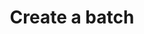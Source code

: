 ---
# -------------------------- #
#      ENDPOINT DETAILS      #
# -------------------------- #

product-type: "import-api"
content-type: "api-endpoint"
endpoint: "batch"
key: "batch-data"
version: "2"


# -------------------------- #
#       METHOD DETAILS       #
# -------------------------- #

title: "Create a batch"
method: "post"
short-url: |
  /v{{ object.version }}{{ object.endpoint-url | flatify }}
full-url: |
  {{ api.base-url }}{{ endpoint.short-url | flatify }}
short: "{{ api.core-objects.push.short | flatify }}"
description: |
  Pushes a record or multiple records for a specified table to Stitch. Each request to this endpoint may only contain data for a single table.

  When data for a table is pushed for the first time, Stitch will create the table in the destination in the specified integration schema.

  How data is loaded during subsequent pushes depends on:

  1. **The loading behavior types used by the destination**. Stitch supports <a href="#" data-toggle="tooltip" data-original-title="{{ site.data.tooltips.upsert }}">Upsert</a> and <a href="#" data-toggle="tooltip" data-original-title="{{ site.data.tooltips.append-only }}">Append-Only</a> loading.
  2. **Whether the `key_names` property specifies Primary Key fields.** If Primary Keys aren't specified, data will be loaded using Append-Only loading.

  Refer to the [Understanding loading behavior guide]({{ link.destinations.storage.loading-behavior | prepend: site.baseurl }}) for more info and examples.

  #### Structuring request body data {#batch--structure-request-body-data}

  Refer to the [Structuring data for the Import API guide]({{ link.import-api.guides.structure-data | prepend: site.baseurl }}) for instructions and examples.

accepts-transit: false

request-body: |
  The request body must also comply with the following:

  {% assign request-requirements = general.request-body-requirements.common | concat: general.request-body-requirements.batch %}

  {% for requirement in request-requirements %}
  - {{ requirement | flatify | markdownify | replace:"[NAME]","batch" }}
  {% endfor %}

  
# -------------------------- #
#       METHOD ARGUMENTS     #
# -------------------------- #

arguments:
## The copy for these attributes lives in:
## _data/import-api/general.yml

  - name: "table_name"
    type: "string"
    required: true
    description: |
      {{ general.attributes.table-name | remove: "A single request can push data to multiple tables." }}
    example-value: "customers"

  # - name: "table_version"
  #   type: "integer"
  #   required: true
  #   description: "{{ general.attributes.table-version | flatify }}"
  #   examole-value: "1"

  - name: "schema"
    type: "object"
    sub-type: "schema"
    url: "{{ site.data.import-api.data-structures.schema.section }}"
    required: true
    description: |
      A [Schema object]({{ site.data.import-api.data-structures.schema.section }}) containing the JSON schema describing the record(s) in the [Message object's]({{ site.data.import-api.data-structures.message.section }}) `data` property.

      Records must conform to this schema or an error will be returned when the request is sent.
    example-value: ""

  - name: "messages"
    type: "array"
    sub-type: "message"
    url: "{{ site.data.import-api.data-structures.message.section }}"
    required: true
    description: |
      An array of [Message]({{ site.data.import-api.data-structures.message.section }}) objects, each representing a record to be upserted into the table.
    example-value: ""

  - name: "key_names"
    type: "array"
    required: false
    description: |
      An array of strings representing the Primary Key fields in the source table. Stitch use these Primary Keys to de-dupe data during loading. If not provided, the table will be loaded in an append-only manner.

      **Note**: If included, a value must be provided. However, it may be an empty list to indicate that the source table doesn't have a Primary Key.

      If fields are provided, they must adhere to the following:

      1. Each field in the list must be the name of a top-level property defined in the [Schema object]({{ site.data.import-api.data-structures.schema.section }}). Primary Key fields cannot be contained in an object or an array.
      2. Fields in the list may not be `null` in the source.
      3. If a field is a string, its value must be less than 256 characters.

      All fields included in `key_names` must be present in the [Schema object]({{ site.data.import-api.data-structures.schema.section }}) and every [Message object]({{ site.data.import-api.data-structures.message.section }}) in the request.
    example-value: "id"


# -------------------------- #
#           RETURNS          #
# -------------------------- #

returns: |
  {% assign response-codes = site.data.import-api.response-codes.general-codes.all-codes %}

  If successful, the API will return a `2xx` status and a [Batch status object]({{ site.data.import-api.data-structures.batch-status.section }}):

  {% for response-code in response-codes %}
  {% if response-code.code == "201" or response-code.code == "202" %}
  - `{{ response-code.code }}` - {{ response-code.description }}
  {% endif %}
  {% endfor %}


# ------------------------------ #
#   EXAMPLE REQUEST & RESPONSES  #
# ------------------------------ #

examples:
  - type: "Request"
    language: "json"
    subexamples:
      - type: "Pushing a single record"
        code: |
          {% capture request-header %}
          curl -X {{ endpoint.method | upcase }} {{ endpoint.full-url | flatify | strip_newlines }} \
               -H 'Authorization: Bearer <IMPORT_API_ACCESS_TOKEN>' \
               -H "Content-Type: application/json" \
               -d $
          {% endcapture %}

          {{ request-header | rstrip }}
                    {
                      "table_name": "customers",
                      "schema": {
                        "properties": {
                          "id": {
                            "type": "integer"
                          },
                          "name": {
                            "type": "string"
                          },
                          "age": {
                            "type": "integer"
                          },
                          "has_magic": {
                            "type": "boolean"
                          }
                        }
                      },
                      "messages": [
                        {
                          "action": "upsert",
                          "sequence": 1565880017,
                          "data": {
                            "id": 1,
                            "name": "Finn",
                            "age": 15,
                            "has_magic": false
                          }
                        }
                      ],
                      "key_names": [
                        "id"
                      ]
                    }


      - type: "Pushing multiple records"
        code: |
          {{ request-header | rstrip }}
                    {
                       "table_name":"customers",
                       "schema":{
                          "properties":{
                             "id":{
                                "type":"integer"
                             },
                             "name":{
                                "type":"string"
                             },
                             "age":{
                                "type":"integer"
                             },
                             "has_magic":{
                                "type":"boolean"
                             }
                          }
                       },
                       "messages":[
                          {
                             "action":"upsert",
                             "sequence":1565881320,
                             "data":{
                                "id":2,
                                "name":"Jake",
                                "age":6,
                                "has_magic":true
                             }
                          },
                          {
                             "action":"upsert",
                             "sequence":1565838645,
                             "data":{
                                "id":3,
                                "name":"Bubblegum",
                                "age":17,
                                "has_magic":true
                             }
                          }
                       ],
                       "key_names":[
                          "id"
                       ]
                    }

      - type: "Pushing a record without a Primary Key"
        code: |
          {{ request-header | rstrip }}
                    {
                       "table_name":"customers_no_primary_keys",
                       "schema":{
                          "properties":{
                             "name":{
                                "type":"string"
                             },
                             "age":{
                                "type":"integer"
                             },
                             "has_magic":{
                                "type":"boolean"
                             }
                          }
                       },
                       "messages":[
                          {
                             "action":"upsert",
                             "sequence":1565881320,
                             "data":{
                                "name":"BMO",
                                "age":2,
                                "has_magic":false
                             }
                          }
                       ]
                    }

  - type: "Response"
    language: "json"
    subexamples:
      - type: "201 Created"
        code: |
          {{ site.data.import-api.code-examples.responses.batch-created }}

      - type: "202 Accepted"
        code: |
          {{ site.data.import-api.code-examples.responses.batch-accepted }}

  - type: "Errors"
---